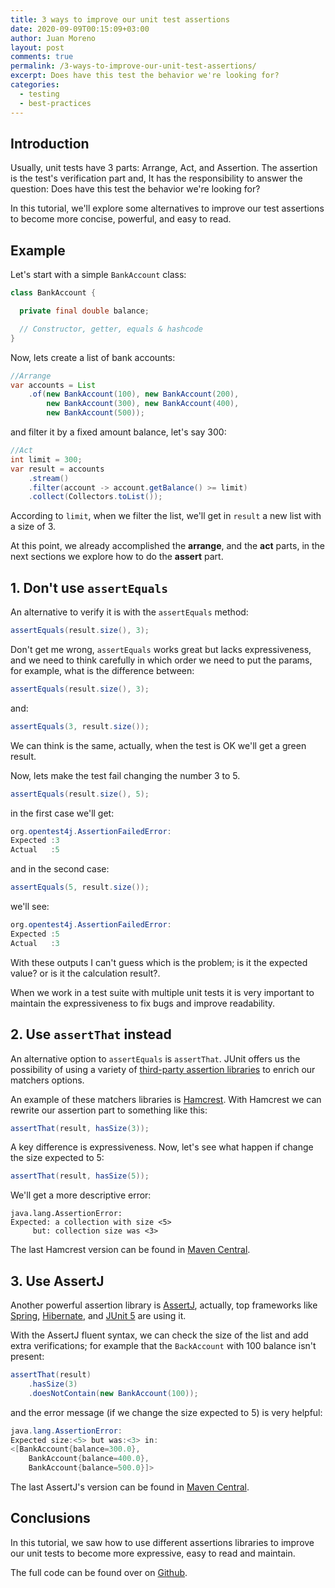 ```yaml
---
title: 3 ways to improve our unit test assertions
date: 2020-09-09T00:15:09+03:00
author: Juan Moreno
layout: post
comments: true
permalink: /3-ways-to-improve-our-unit-test-assertions/
excerpt: Does have this test the behavior we're looking for?
categories:
  - testing
  - best-practices
---
```

## Introduction

Usually, unit tests have 3 parts: Arrange, Act, and Assertion. The assertion is the test's verification part and, It has the responsibility to answer the question: Does have this test the behavior we're looking for?

In this tutorial, we'll explore some alternatives to improve our test assertions to become more concise, powerful, and easy to read.

## Example

Let's start with a simple `BankAccount` class:

```java
class BankAccount {

  private final double balance;

  // Constructor, getter, equals & hashcode
}
```

Now, lets create a list of bank accounts: 

```java
//Arrange
var accounts = List
    .of(new BankAccount(100), new BankAccount(200),
        new BankAccount(300), new BankAccount(400),
        new BankAccount(500));
```

and filter it by a fixed amount balance, let's say 300:

```java
//Act
int limit = 300;
var result = accounts
    .stream()
    .filter(account -> account.getBalance() >= limit)
    .collect(Collectors.toList());
```
According to `limit`, when we filter the list, we'll get in `result` a new list with a size of 3.

At this point, we already accomplished the **arrange**, and the **act** parts, in the next sections we explore how to do the **assert** part.

## 1. Don't use `assertEquals`

An alternative to verify it is with the `assertEquals` method:

```java
assertEquals(result.size(), 3);
```

Don't get me wrong, `assertEquals` works great but lacks expressiveness, and we need to think carefully in which order we need to put the params, for example, what is the difference between:

```java
assertEquals(result.size(), 3);
```
and:
```java
assertEquals(3, result.size());
```

We can think is the same, actually, when the test is OK we'll get a green result.

Now, lets make the test fail changing the number 3 to 5.

```java
assertEquals(result.size(), 5);
``` 
in the first case we'll get:

```java
org.opentest4j.AssertionFailedError: 
Expected :3
Actual   :5
```
and in the second case:

```java
assertEquals(5, result.size());
```

we'll see:

```java
org.opentest4j.AssertionFailedError: 
Expected :5
Actual   :3
```

With these outputs I can't guess which is the problem; is it the expected value? or is it the calculation result?. 

When we work in a test suite with multiple unit tests it is very important to maintain the expressiveness to fix bugs and improve readability. 

## 2. Use `assertThat` instead 

An alternative option to `assertEquals` is `assertThat`. JUnit offers us the possibility of using a variety of [third-party assertion libraries](https://junit.org/junit5/docs/5.6.2/user-guide/#writing-tests-assertions-third-party) to enrich our matchers options.
 
An example of these matchers libraries is [Hamcrest](http://hamcrest.org/JavaHamcrest/). With Hamcrest we can rewrite our assertion part to something like this:
 
```java
assertThat(result, hasSize(3));
```

A key difference is expressiveness. Now, let's see what happen if change the size expected to 5:

```java
assertThat(result, hasSize(5));
```

We'll get a more descriptive error:

```
java.lang.AssertionError: 
Expected: a collection with size <5>
     but: collection size was <3> 
```

The last Hamcrest version can be found in [Maven Central](https://search.maven.org/search?q=g:org.hamcrest%20AND%20a:hamcrest-core).

## 3. Use AssertJ 

Another powerful assertion library is [AssertJ](https://joel-costigliola.github.io/assertj/), actually, top frameworks like [Spring](https://github.com/spring-projects/spring-framework/blob/e190851aee827048346dc512f88833c8bcaab7fa/spring-core/spring-core.gradle#L68), [Hibernate](https://github.com/hibernate/hibernate-orm/blob/20273b81ee623d74d4c3d8efed2e7f2ab2f79c4e/gradle/libraries.gradle#L30), and [JUnit 5](https://github.com/junit-team/junit5/blob/cfdf09aad5ed70fae210fe14fad6d6356f749242/dependencies/dependencies.gradle.kts#L24) are using it.

With the AssertJ fluent syntax, we can check the size of the list and add extra verifications; for example that the `BackAccount` with 100 balance isn't present:

```java
assertThat(result)
    .hasSize(3)
    .doesNotContain(new BankAccount(100));
```

and the error message (if we change the size expected to 5) is very helpful:

```java
java.lang.AssertionError: 
Expected size:<5> but was:<3> in:
<[BankAccount{balance=300.0},
    BankAccount{balance=400.0},
    BankAccount{balance=500.0}]>
```

The last AssertJ's version can be found in [Maven Central](https://search.maven.org/search?q=g:org.assertj%20AND%20a:assertj-core).

## Conclusions

In this tutorial, we saw how to use different assertions libraries to improve our unit tests to become more expressive, easy to read and maintain.

The full code can be found over on [Github](https://github.com/JuanMorenoDeveloper/3-ways-to-improve-our-unit-test-assertions).